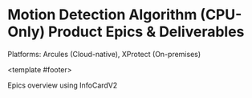 # Motion Detection Algorithm (CPU-Only) Product Epics & Deliverables

Platforms: Arcules (Cloud-native), XProtect (On-premises)

  <InfoCardV2 
    class="mt-4"
    :items="[
      {
        title: 'Platforms',
        themeColor: 'info',
        icon: 'i-carbon:cloud',
        description: 'Arcules (Cloud-native), XProtect (On-premises)'
      },
      {
        title: 'Reference',
        themeColor: 'primary',
        icon: 'i-carbon:document',
        description: 'Cascaded Analytics V1.pptx and enterprise requirements'
      }
    ]"
    use-theme-colors
  />
  <template #footer>
    <div class="text-xs opacity-50">Epics overview using InfoCardV2</div>
  </template>
